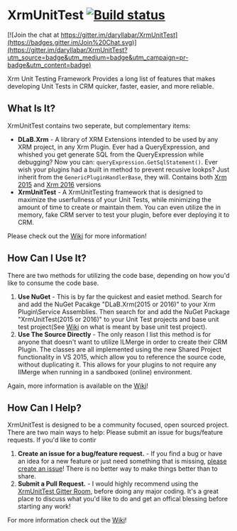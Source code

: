 # XrmUnitTest [![Build status](https://ci.appveyor.com/api/projects/status/e4x424jxt92vk00a?svg=true)](https://ci.appveyor.com/project/daryllabar/xrmunittest)

[![Join the chat at https://gitter.im/daryllabar/XrmUnitTest](https://badges.gitter.im/Join%20Chat.svg)](https://gitter.im/daryllabar/XrmUnitTest?utm_source=badge&utm_medium=badge&utm_campaign=pr-badge&utm_content=badge)


Xrm Unit Testing Framework Provides a long list of features that makes developing Unit Tests in CRM quicker, faster, easier, and more reliable.

## What Is It?

XrmUnitTest contains two seperate, but complementary items:

- **DLaB.Xrm** - A library of XRM Extensions intended to be used by any XRM project, in any Xrm Plugin.  Ever had a QueryExpression, and whished you get generate SQL from the QueryExpression while debugging?  Now you can:  `queryExpression.GetSqlStatement()`.  Ever wish your plugins had a built in method to prevent recusive lookps?  Just inherit from the `GenericPluginHandlerBase`, they will.  Contains both [Xrm 2015](https://www.nuget.org/packages/DLaB.Xrm.2015/) and [Xrm 2016](https://www.nuget.org/packages/DLaB.Xrm.2016/) versions
- **XrmUnitTest** - A XrmUnitTesting framework that is designed to maximize the userfullness of your Unit Tests, while minimizing the amount of time to create or maintain them.  You can even utilize the in memory, fake CRM server to test your plugin, before ever deploying it to CRM.

Please check out the [Wiki](https://github.com/daryllabar/XrmUnitTest/wiki) for more information!

## How Can I Use It?

There are two methods for utilizing the code base, depending on how you'd like to consume the code base.  

1.  **Use NuGet** - This is by far the quickest and easiet method.  Search for and add the NuGet Pacakge "DLaB.Xrm(2015 or 2016)" to your Xrm Plugin\Service Assemblies.  Then search for and add the NuGet Package "XrmUnitTest(2015 or 2016)" to your Unit Test projects and base unit test project(See [Wiki](https://github.com/daryllabar/XrmUnitTest/wiki) on what is meant by base unit test project).
2.  **Use The Source Directly** - The only reason I list this method is for anyone that doesn't want to utilize ILMerge in order to create their CRM Plugin.  The classes are all implemented using the new Shared Project functionality in VS 2015, which allow you to reference the source code, without duplicating it.  This allows for your plugins to not require any IlMerge when running in a sandboxed (online) environment.
  
Again, more information is available on the [Wiki](https://github.com/daryllabar/XrmUnitTest/wiki)!


## How Can I Help?

XrmUnitTest is designed to be a community focused, open sourced project.  There are two main ways to help:
Please submit an issue for bugs/feature requests.  If you'd like to contir

1.  **Create an issue for a bug/feature request.** - If you find a bug or have an idea for a new feature or just need something that is missing, [please create an issue](https://github.com/daryllabar/XrmUnitTest/issues/new)!  There is no better way to make things better than to share.
2.  **Submit a Pull Request.** - I would highly recommend using the [XrmUnitTest Gitter Room](https://gitter.im/daryllabar/XrmUnitTest), before doing any major coding.  It's a great place to discuss what you'd like to do and get an offical blessing before starting any work!


For more information check out the [Wiki](https://github.com/daryllabar/XrmUnitTest/wiki)!
